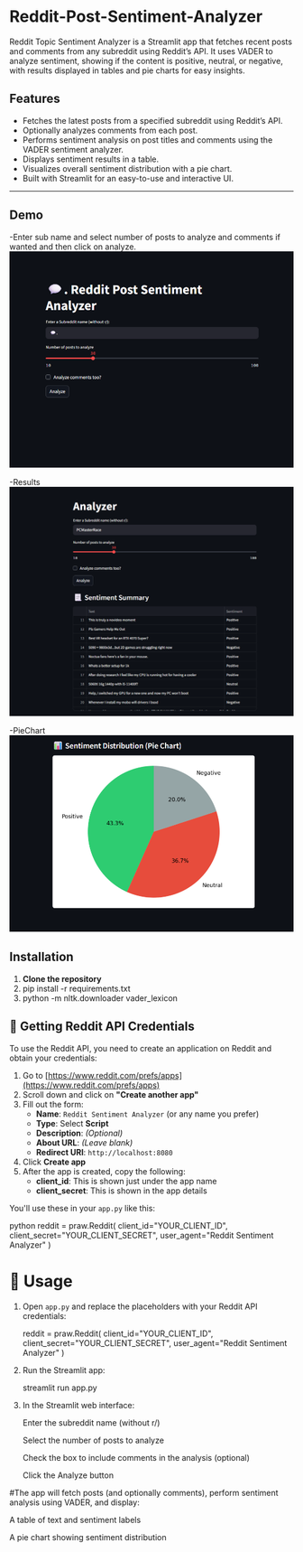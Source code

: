 # Reddit-Post-Sentiment-Analyzer
Reddit Topic Sentiment Analyzer is a Streamlit app that fetches recent posts and comments from any subreddit using Reddit’s API. It uses VADER to analyze sentiment, showing if the content is positive, neutral, or negative, with results displayed in tables and pie charts for easy insights.


## Features

- Fetches the latest posts from a specified subreddit using Reddit’s API.
- Optionally analyzes comments from each post.
- Performs sentiment analysis on post titles and comments using the VADER sentiment analyzer.
- Displays sentiment results in a table.
- Visualizes overall sentiment distribution with a pie chart.
- Built with Streamlit for an easy-to-use and interactive UI.

---

## Demo

-Enter sub name and select number of posts to analyze and comments if wanted and then click on analyze. 
![image alt](https://github.com/Bharathraj-K/Reddit-Post-Sentiment-Analyzer/blob/f3ac87ed496fb5e7a43bf9defbec4198da824ce6/images/Home.png)





-Results
![image alt](https://github.com/Bharathraj-K/Reddit-Post-Sentiment-Analyzer/blob/bb727bab2802aa389caa25401840bdd7249264b4/images/Screenshot%202025-05-20%20183519.png)








-PieChart
![image alt](https://github.com/Bharathraj-K/Reddit-Post-Sentiment-Analyzer/blob/98ae5d39a988fac495ad0fa99874b49007d6bef5/images/pie.png)


## Installation
1. **Clone the repository**
2. pip install -r requirements.txt
3. python -m nltk.downloader vader_lexicon


   
## 🔑 Getting Reddit API Credentials

To use the Reddit API, you need to create an application on Reddit and obtain your credentials:

1. Go to [https://www.reddit.com/prefs/apps](https://www.reddit.com/prefs/apps)
2. Scroll down and click on **"Create another app"**
3. Fill out the form:
   - **Name**: `Reddit Sentiment Analyzer` (or any name you prefer)
   - **Type**: Select **Script**
   - **Description**: *(Optional)*
   - **About URL**: *(Leave blank)*
   - **Redirect URI**: `http://localhost:8080`
4. Click **Create app**
5. After the app is created, copy the following:
   - **client_id**: This is shown just under the app name
   - **client_secret**: This is shown in the app details

You'll use these in your `app.py` like this:

python
reddit = praw.Reddit(
    client_id="YOUR_CLIENT_ID",
    client_secret="YOUR_CLIENT_SECRET",
    user_agent="Reddit Sentiment Analyzer"
)



# 🚀 Usage

1. Open `app.py` and replace the placeholders with your Reddit API credentials:

    reddit = praw.Reddit(
        client_id="YOUR_CLIENT_ID",
        client_secret="YOUR_CLIENT_SECRET",
        user_agent="Reddit Sentiment Analyzer"
    )

2. Run the Streamlit app:

    streamlit run app.py

3. In the Streamlit web interface:

    Enter the subreddit name (without r/)
    
    Select the number of posts to analyze
    
    Check the box to include comments in the analysis (optional)
    
    Click the Analyze button


#The app will fetch posts (and optionally comments), perform sentiment analysis using VADER, and display:

A table of text and sentiment labels

A pie chart showing sentiment distribution
